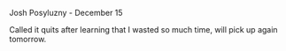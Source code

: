 Josh Posyluzny - December 15

Called it quits after learning that I wasted so much time, will pick up again tomorrow.